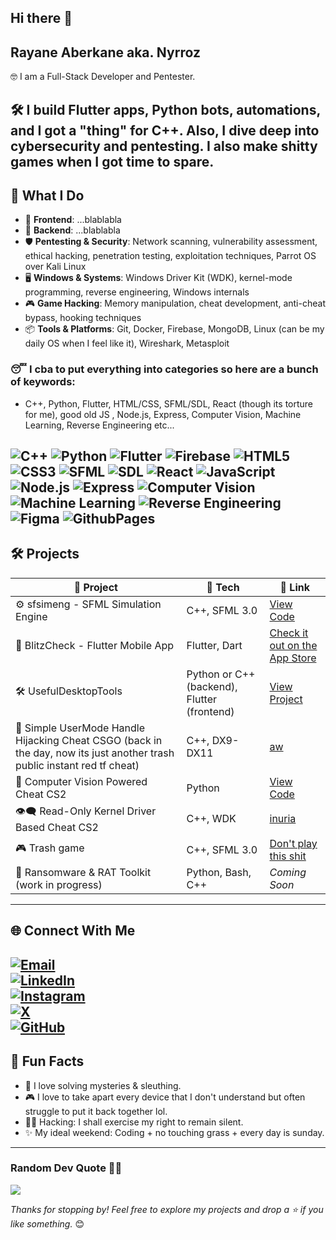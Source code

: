 ## Hi there 👋

<!--
**Nyrroz/nyrroz** is a ✨ _special_ ✨ repository because its `README.md` (this file) appears on your GitHub profile.

Here are some ideas to get you started:

- 🔭 I’m currently working on ...
- 🌱 I’m currently learning ...
- 👯 I’m looking to collaborate on ...
- 🤔 I’m looking for help with ...
- 💬 Ask me about ...
- 📫 How to reach me: ...
- 😄 Pronouns: ...
- ⚡ Fun fact: ...
-->
## Rayane Aberkane aka. Nyrroz

🤓 I am a Full-Stack Developer and Pentester.

🛠️ I build Flutter apps, Python bots, automations, and I got a "thing" for C++. 
Also, I dive deep into cybersecurity and pentesting.
I also make shitty games when I got time to spare.
---
## 🚀 What I Do

- 🎯 **Frontend**: ...blablabla
- 🧠 **Backend**: ...blablabla
- 🛡️ **Pentesting & Security**: Network scanning, vulnerability assessment, ethical hacking, penetration testing, exploitation techniques, Parrot OS over Kali Linux
- 🖥️ **Windows & Systems**: Windows Driver Kit (WDK), kernel-mode programming, reverse engineering, Windows internals  
- 🎮 **Game Hacking**: Memory manipulation, cheat development, anti-cheat bypass, hooking techniques  
- 📦 **Tools & Platforms**: Git, Docker, Firebase, MongoDB, Linux (can be my daily OS when I feel like it), Wireshark, Metasploit

### 😴 I cba to put everything into categories so here are a bunch of keywords:
- C++, Python, Flutter, HTML/CSS, SFML/SDL, React (though its torture for me), good old JS , Node.js, Express, Computer Vision, Machine Learning, Reverse Engineering etc...
  
![C++](https://img.shields.io/badge/c++-00599C?style=for-the-badge&logo=c%2B%2B&logoColor=white) 
![Python](https://img.shields.io/badge/python-3670A0?style=for-the-badge&logo=python&logoColor=ffdd54) 
![Flutter](https://img.shields.io/badge/flutter-02569B?style=for-the-badge&logo=flutter&logoColor=white) 
![Firebase](https://img.shields.io/badge/firebase-FFCA28?style=for-the-badge&logo=firebase&logoColor=black) 
![HTML5](https://img.shields.io/badge/html5-E34F26?style=for-the-badge&logo=html5&logoColor=white) 
![CSS3](https://img.shields.io/badge/css3-1572B6?style=for-the-badge&logo=css3&logoColor=white) 
![SFML](https://img.shields.io/badge/SFML-0290D8?style=for-the-badge&logo=sfml&logoColor=white) 
![SDL](https://img.shields.io/badge/SDL-00A3E0?style=for-the-badge&logo=sdl&logoColor=white) 
![React](https://img.shields.io/badge/react-61DAFB?style=for-the-badge&logo=react&logoColor=black) 
![JavaScript](https://img.shields.io/badge/javascript-F7DF1E?style=for-the-badge&logo=javascript&logoColor=black) 
![Node.js](https://img.shields.io/badge/node.js-339933?style=for-the-badge&logo=node.js&logoColor=white) 
![Express](https://img.shields.io/badge/express.js-000000?style=for-the-badge&logo=express&logoColor=white) 
![Computer Vision](https://img.shields.io/badge/computer_vision-4285F4?style=for-the-badge&logo=opencv&logoColor=white) 
![Machine Learning](https://img.shields.io/badge/machine_learning-FF6F00?style=for-the-badge&logo=tensorflow&logoColor=white) 
![Reverse Engineering](https://img.shields.io/badge/reverse_engineering-DAA520?style=for-the-badge&logo=ida-pro&logoColor=white)
![Figma](https://img.shields.io/badge/figma-%23F24E1E.svg?style=for-the-badge&logo=figma&logoColor=white) 
![GithubPages](https://img.shields.io/badge/github-121013?style=for-the-badge&logo=github&logoColor=white)
---
## 🛠️ Projects

| 🚧 Project | 🔧 Tech | 🔗 Link |
|-----------|--------|--------|
| ⚙️ sfsimeng - SFML Simulation Engine | C++, SFML 3.0 | [View Code](https://github.com/Nyrroz/sfsimeng) |
| 📱 BlitzCheck - Flutter Mobile App | Flutter, Dart | [Check it out on the App Store](https://apps.apple.com/app/blitzcheck/id6737436335?l=en-GB) |
| 🛠️ UsefulDesktopTools | Python or C++ (backend), Flutter (frontend) | [View Project](https://github.com/Nyrroz/UsefulDesktopTools) |
| 🐷 Simple UserMode Handle Hijacking Cheat CSGO (back in the day, now its just another trash public instant red tf cheat) | C++, DX9-DX11 | [aw](https://aimware.net/)|
| 🤖 Computer Vision Powered Cheat CS2 | Python | [View Code](https://github.com/Nyrroz/TargetDetectionCS2) |
| 👁️‍🗨️  Read-Only Kernel Driver Based Cheat CS2 | C++, WDK |  [inuria](https://www.iniuria.us/) |
| 🎮  Trash game | C++, SFML 3.0 | [Don't play this shit]([https://www.iniuria.us/](https://github.com/Nyrroz/myweirdsfmlgame)) |
| 🔐 Ransomware & RAT Toolkit (work in progress) | Python, Bash, C++ | _Coming Soon_ |
---

## 🌐 Connect With Me
[![Email](https://img.shields.io/badge/Email-D14836?style=for-the-badge&logo=gmail&logoColor=white)](mailto:nyrrozdev@gmail.com)  
[![LinkedIn](https://img.shields.io/badge/LinkedIn-%230077B5.svg?style=for-the-badge&logo=linkedin&logoColor=white)](https://www.linkedin.com/in/rayane-aberkane/)  
[![Instagram](https://img.shields.io/badge/Instagram-%23E4405F.svg?style=for-the-badge&logo=instagram&logoColor=white)](https://www.instagram.com/nyrroz/)  
[![X](https://img.shields.io/badge/X-000000?style=for-the-badge&logo=twitter&logoColor=white)](https://x.com/nyrrozofficial)  
[![GitHub](https://img.shields.io/badge/GitHub-%2312100E.svg?style=for-the-badge&logo=github&logoColor=white)](https://github.com/Nyrroz)  
---

## 🧠 Fun Facts

- 🧩 I love solving mysteries & sleuthing.
- 🎮 I love to take apart every device that I don't understand but often struggle to put it back together lol.
- 🕵️‍♂️ Hacking: I shall exercise my right to remain silent.
- ✨ My ideal weekend: Coding + no touching grass + every day is sunday.

---

### Random Dev Quote 🧑‍💻
![](https://quotes-github-readme.vercel.app/api?type=horizontal&theme=radical)

_Thanks for stopping by! Feel free to explore my projects and drop a ⭐ if you like something._ 😊
